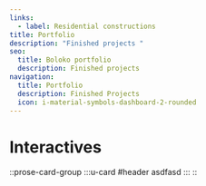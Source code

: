 ```yaml
---
links:
  - label: Residential constructions
title: Portfolio
description: "Finished projects "
seo:
  title: Boloko portfolio
  description: Finished projects
navigation:
  title: Portfolio
  description: Finished Projects
  icon: i-material-symbols-dashboard-2-rounded
---
```


# Interactives

::prose-card-group
  :::u-card
  #header
  asdfasd
  :::
::
